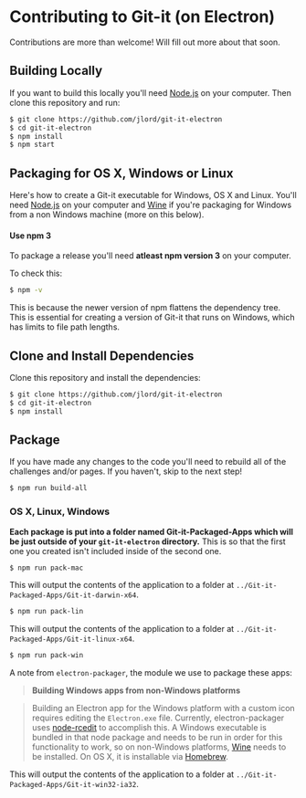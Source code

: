 # Contributing to Git-it (on Electron)

Contributions are more than welcome! Will fill out more about that soon.

## Building Locally

If you want to build this locally you'll need [Node.js](https://nodejs.org) on your computer. Then
clone this repository and run:

```bash
$ git clone https://github.com/jlord/git-it-electron
$ cd git-it-electron
$ npm install
$ npm start
```

## Packaging for OS X, Windows or Linux

Here's how to create a Git-it executable for Windows, OS X and Linux. You'll need [Node.js](https://nodejs.org) on your computer and [Wine](https://www.winehq.org/) if you're packaging for Windows from a non Windows machine (more on this below).

#### Use npm 3

To package a release you'll need **atleast npm version 3** on your computer.

To check this:

```bash
$ npm -v
```

This is because the newer version of npm flattens the dependency tree. This is
essential for creating a version of Git-it that runs on Windows, which has
limits to file path lengths.

## Clone and Install Dependencies

Clone this repository and install the dependencies:

```bash
$ git clone https://github.com/jlord/git-it-electron
$ cd git-it-electron
$ npm install
```

## Package

If you have made any changes to the code you'll need to rebuild all of the
challenges and/or pages. If you haven't, skip to the next step!

```bash
$ npm run build-all
```

### OS X, Linux, Windows

**Each package is put into a folder named Git-it-Packaged-Apps which will be
just outside of your `git-it-electron` directory.** This is so that the first
one you created isn't included inside of the second one.

```bash
$ npm run pack-mac
```

This will output the contents of the application to a folder at `../Git-it-Packaged-Apps/Git-it-darwin-x64`.

```bash
$ npm run pack-lin
```

This will output the contents of the application to a folder at `../Git-it-Packaged-Apps/Git-it-linux-x64`.
```bash
$ npm run pack-win
```

A note from `electron-packager`, the module we use to package these apps:

> **Building Windows apps from non-Windows platforms**

> Building an Electron app for the Windows platform with a custom icon requires
editing the `Electron.exe` file. Currently, electron-packager uses [node-rcedit](https://github.com/atom/node-rcedit)
to accomplish this. A Windows executable is bundled in that node package and
needs to be run in order for this functionality to work, so on non-Windows
platforms, [Wine](https://www.winehq.org/) needs to be installed. On OS X, it is
installable via [Homebrew](http://brew.sh/).

This will output the contents of the application to a folder at `../Git-it-Packaged-Apps/Git-it-win32-ia32`.

